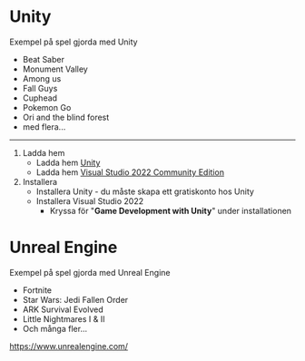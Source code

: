 # Unity

Exempel på spel gjorda med Unity

 - Beat Saber
 - Monument Valley
 - Among us
 - Fall Guys 
 - Cuphead
 - Pokemon Go
 - Ori and the blind forest
 - med flera...

---

1. Ladda hem
   - Ladda hem [Unity](https://unity.com/download)
   - Ladda hem [Visual Studio 2022 Community Edition](https://visualstudio.microsoft.com/vs/community/)
2. Installera
    - Installera Unity - du måste skapa ett gratiskonto hos Unity
    - Installera Visual Studio 2022
        - Kryssa för "**Game Development with Unity**" under installationen

# Unreal Engine

Exempel på spel gjorda med Unreal Engine

- Fortnite
- Star Wars: Jedi Fallen Order
- ARK Survival Evolved
- Little Nightmares I & II
- Och många fler...

https://www.unrealengine.com/
 
 
